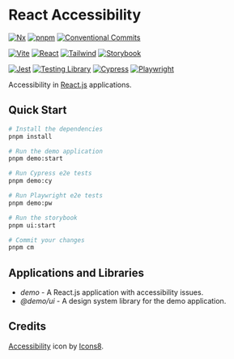 # React Accessibility

[![Nx](https://img.shields.io/badge/Nx-143055.svg?style=for-the-badge&logo=Nx&logoColor=white)](https://nx.dev/)
[![pnpm](https://img.shields.io/badge/pnpm-F69220.svg?style=for-the-badge&logo=pnpm&logoColor=white)](https://pnpm.io/)
[![Conventional Commits](https://img.shields.io/badge/Conventional%20Commits-FE5196.svg?style=for-the-badge&logo=Conventional-Commits&logoColor=white)](https://www.conventionalcommits.org/en/v1.0.0/)

[![Vite](https://img.shields.io/badge/Vite-646CFF.svg?style=for-the-badge&logo=Vite&logoColor=white)](https://vitejs.dev/)
[![React](https://img.shields.io/badge/React-61DAFB.svg?style=for-the-badge&logo=React&logoColor=black)](https://react.dev/)
[![Tailwind](https://img.shields.io/badge/Tailwind%20CSS-06B6D4.svg?style=for-the-badge&logo=Tailwind-CSS&logoColor=white)](https://tailwindcss.com/)
[![Storybook](https://img.shields.io/badge/Storybook-FF4785.svg?style=for-the-badge&logo=Storybook&logoColor=white)](https://storybook.js.org/)

[![Jest](https://img.shields.io/badge/Jest-C21325.svg?style=for-the-badge&logo=Jest&logoColor=white)](https://jestjs.io/)
[![Testing Library](https://img.shields.io/badge/Testing%20Library-E33332.svg?style=for-the-badge&logo=Testing-Library&logoColor=white)](https://testing-library.com/)
[![Cypress](https://img.shields.io/badge/Cypress-17202C.svg?style=for-the-badge&logo=Cypress&logoColor=white)](https://www.cypress.io/)
[![Playwright](https://img.shields.io/badge/Playwright-2EAD33.svg?style=for-the-badge&logo=Playwright&logoColor=white)](https://playwright.dev/)

Accessibility in [React.js](https://react.dev/) applications.

## Quick Start

```sh
# Install the dependencies
pnpm install

# Run the demo application
pnpm demo:start

# Run Cypress e2e tests
pnpm demo:cy

# Run Playwright e2e tests
pnpm demo:pw

# Run the storybook
pnpm ui:start

# Commit your changes
pnpm cm
```

## Applications and Libraries

- _demo_ - A React.js application with accessibility issues.
- _@demo/ui_ - A design system library for the demo application.

## Credits

[Accessibility](https://icons8.com/icon/63223/web-accessibility) icon by [Icons8](https://icons8.com).
